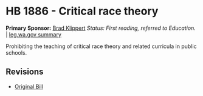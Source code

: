 # HB 1886 - Critical race theory
**Primary Sponsor:** [Brad Klippert](/person/leg/brad.klippert.md)
*Status: First reading, referred to Education.* | [leg.wa.gov summary](https://app.leg.wa.gov/billsummary?BillNumber=1886&Year=2021)

Prohibiting the teaching of critical race theory and related curricula in public schools.

## Revisions
* [Original Bill](1/)